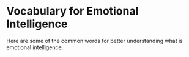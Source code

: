 # Vocabulary for Emotional Intelligence

Here are some of the common words for better understanding what is emotional intelligence.